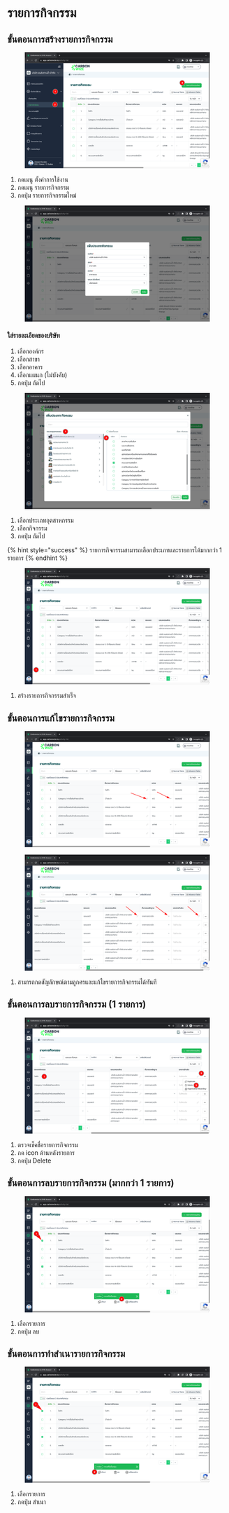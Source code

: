 # รายการกิจกรรม

## **ขั้นตอนการสร้างรายการกิจกรรม**

<figure><img src="../../.gitbook/assets/image (18).png" alt=""><figcaption></figcaption></figure>

1. กดเมนู ตั้งค่าการใช้งาน
2. กดเมนู รายการกิจกรรม
3. กดปุ่ม รายการกิจกรรมใหม่



<figure><img src="../../.gitbook/assets/image (1) (1) (1) (1).png" alt=""><figcaption></figcaption></figure>

#### ใส่รายละเอียดของบริษัท

1. เลือกองค์กร
2. เลือกสาขา
3. เลือกอาคาร
4. เลือกแผนก (ไม่บังคับ)
5. กดปุ่ม ถัดไป



<figure><img src="../../.gitbook/assets/image (3) (1) (1).png" alt=""><figcaption></figcaption></figure>

1. เลือกประเภทอุตสาหกรรม
2. เลือกกิจกรรม
3. กดปุ่ม ถัดไป

{% hint style="success" %}
รายการกิจกรรมสามารถเลือกประเภทและรายการได้มากกว่า 1 รายการ
{% endhint %}

<figure><img src="../../.gitbook/assets/image (4) (1) (1).png" alt=""><figcaption></figcaption></figure>

1. สร้างรายการกิจกรรมสำเร็จ



## ขั้นตอนการแก้ไขรายการกิจกรรม

<figure><img src="../../.gitbook/assets/image (6) (1) (1).png" alt=""><figcaption></figcaption></figure>

<figure><img src="../../.gitbook/assets/image (7) (1) (1).png" alt=""><figcaption></figcaption></figure>

1. สามารถกดสัญลักษณ์ตามลูกศรและแก้ไขรายการกิจกรรมได้ทันที



## ขั้นตอนการลบรายการกิจกรรม (1 รายการ)

<figure><img src="../../.gitbook/assets/image (8) (1) (1).png" alt=""><figcaption></figcaption></figure>

1. ตรวจเช็คชื่อรายการกิจกรรม
2. กด icon ด้านหลังรายการ
3. กดปุ่ม Delete



## ขั้นตอนการลบรายการกิจกรรม (มากกว่า 1 รายการ)

<figure><img src="../../.gitbook/assets/image (9) (1) (1).png" alt=""><figcaption></figcaption></figure>

1. เลือกรายการ
2. กดปุ่ม ลบ



## ขั้นตอนการทำสำเนารายการกิจกรรม

<figure><img src="../../.gitbook/assets/image (10) (1) (1).png" alt=""><figcaption></figcaption></figure>

1. เลือกรายการ
2. กดปุ่ม สำเนา
